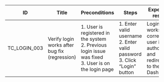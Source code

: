 | **ID** | **Title** | **Preconditions** | **Steps** | **Expected result** | **Actual result** | **Status** | **Comment / Bug ID** |
|--------|-----------|-------------------|------------|---------------------|-------------------|-------------|-----------------------|
| TC_LOGIN_003 | Verify login works after bug fix (regression) | 1. User is registered in the system<br>2. Previous login issue was fixed<br>3. User is on the login page | 1. Enter valid username<br>2. Enter valid password<br>3. Click “Login” button | Login works correctly, user is authorized and redirected to the Dashboard | User is logged in successfully, no regression issue observed | ✅ Pass | Related bug: BR-002 
